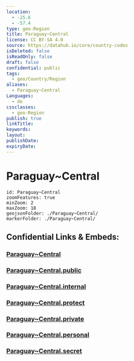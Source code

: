 ```yaml
---
location:
  - -25.6
  - -57.4
type: geo-Region
title: Paraguay~Central
license: CC BY-SA 4.0
source: https://datahub.io/core/country-codes
isDeleted: false
isReadOnly: false
draft: false
confidential: public
tags:
  - geo/Country/Region
aliases:
  - Paraguay~Central
Languages:
  - de
cssclasses:
  - geo-Region
publish: true
linkTitle:
keywords:
layout:
publishDate:
expiryDate:
---
```


# Paraguay~Central

```leaflet
id: Paraguay~Central
zoomFeatures: true 
minZoom: 2 
maxZoom: 18
geojsonFolder: ./Paraguay~Central/
markerFolder: ./Paraguay~Central/
```


## Confidential Links & Embeds: 

### [Paraguay~Central](/_Standards/Earth/Continent/America~South/Paraguay/departments~Paraguay/Paraguay~Central.md) 

### [Paraguay~Central.public](/_public/Earth/Continent/America~South/Paraguay/departments~Paraguay/Paraguay~Central.public.md) 

### [Paraguay~Central.internal](/_internal/Earth/Continent/America~South/Paraguay/departments~Paraguay/Paraguay~Central.internal.md) 

### [Paraguay~Central.protect](/_protect/Earth/Continent/America~South/Paraguay/departments~Paraguay/Paraguay~Central.protect.md) 

### [Paraguay~Central.private](/_private/Earth/Continent/America~South/Paraguay/departments~Paraguay/Paraguay~Central.private.md) 

### [Paraguay~Central.personal](/_personal/Earth/Continent/America~South/Paraguay/departments~Paraguay/Paraguay~Central.personal.md) 

### [Paraguay~Central.secret](/_secret/Earth/Continent/America~South/Paraguay/departments~Paraguay/Paraguay~Central.secret.md)

